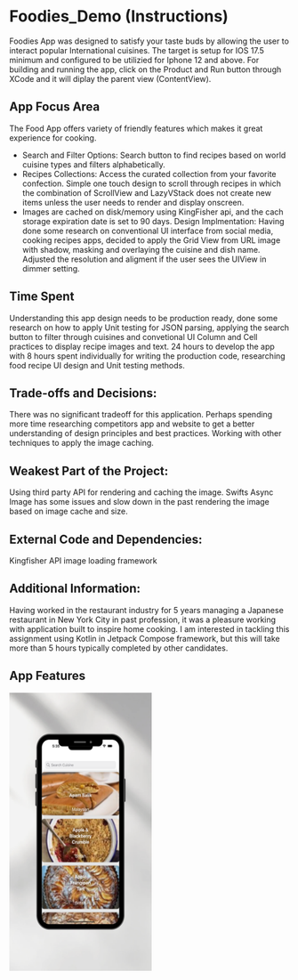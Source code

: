 # Foodies_Demo (Instructions)
 Foodies App was designed to satisfy your taste buds by allowing the user to interact popular International cuisines. 
 The target is setup for IOS 17.5 minimum and configured to be utilizied for Iphone 12 and above.
 For building and running the app, click on the Product and Run button through XCode and it will diplay the parent view
 (ContentView).

## App Focus Area
The Food App offers variety of friendly features which makes it great experience for cooking.
- Search and Filter Options: Search button to find recipes based on world cuisine types and filters alphabetically.
- Recipes Collections: Access the curated collection from your favorite confection. Simple one touch design to scroll through recipes in which the   combination of ScrollView and LazyVStack does not create new items unless
the user needs to render and display onscreen.
- Images are cached on disk/memory using KingFisher api, and the cach storage expiration date is set to 90 days.
Design Implmentation: Having done some research on conventional UI interface from social media, cooking recipes apps, decided to apply the Grid View from URL image with shadow, masking and overlaying the cuisine and dish name. Adjusted the resolution and aligment if the user sees the UIView in dimmer setting. 

## Time Spent
Understanding this app design needs to be production ready, done some research on how to apply Unit testing for JSON parsing, applying the search button to filter through cuisines and convetional UI Column and Cell practices to display recipe images and text. 24 hours to develop the app with 8 hours spent individually for writing the production code, researching food recipe UI design and Unit testing methods. 

## Trade-offs and Decisions: 
There was no significant tradeoff for this application. Perhaps spending more time researching competitors app and website to get a better understanding of design principles and best practices. Working with other techniques to apply the image caching. 

## Weakest Part of the Project:
Using third party API for rendering and caching the image. Swifts Async Image has some issues and slow down in the past rendering the image based on image cache and size.

## External Code and Dependencies:
Kingfisher API image loading framework

## Additional Information: 
Having worked in the restaurant industry for 5 years managing a Japanese restaurant in New York City in past profession, it was a pleasure working with application built to inspire home cooking. I am interested in tackling this assignment using Kotlin in Jetpack Compose framework, but this will take more than 5 hours typically completed by other candidates. 

## App Features

<img src="Modern Aesthetic Weekend To Do List Instagram Story.png" width="256" height = "500" />

